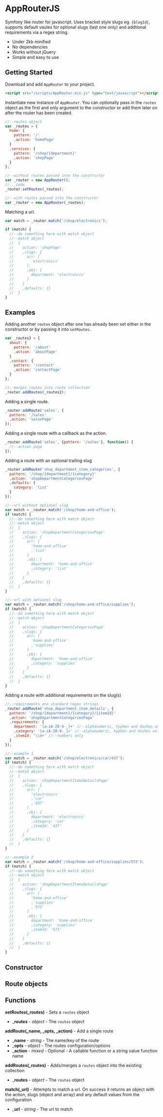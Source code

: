 # AppRouterJS

Symfony like router for javascript. Uses bracket style slugs eg. `{blogId}`, supports default vaules for optional slugs (last one only) and addtional requirements via a regex string.

* Under 2kb minified
* No dependencies
* Works without jQuery
* Simple and easy to use

## Getting Started

Download and add `AppRouter` to your project.

```html
<script src="/scripts/AppRouter.min.js" type="text/javascript"></script>
```

Instantiate new instance of `AppRouter`. You can optionally pass in the `routes` object as the first and only argument to the constructor or add them later on after the router has been created.

```javascript
//--routes object
var _routes = {
  home: {
    pattern: '/'
    ,action: 'homePage'
  }
  ,services: {
    pattern: '/shop/{department}'
    ,action: 'shopPage'
  }
};

//--without routes passed into the constructor
var _router = new AppRouter();
//...code
_router.setRoutes(_routes);

//--with routes passed into the constructor
var _router = new AppRouter(_routes);
```

Matching a url.

```javascript
var match = _router.match('/shop/electronics');

if (match) {
  //--do something here with match object
  //--match object
  //  {
  //    action: 'shopPage'
  //    ,slugs: {
  //      arr: [
  //        'electronics'
  //      ]
  //      ,obj: {
  //        department: 'electronics'
  //      }
  //    }
  //    ,defaults: {}
  //  }
}
```

## Examples

Adding another `routes` object after one has already been set either in the constructor or by passing it into `setRoutes`.

```javascript
var _routes2 = {
  about: {
    pattern: '/about'
    ,action: 'aboutPage'
  }
  ,contact: {
    pattern: '/contact'
    ,action: 'contactPage'
  }
};

//--merges routes into route collection
_router.addRoutes(_routes2);
```

Adding a single route.

```javascript
_router.addRoute('sales', {
  pattern: '/sales'
  ,action: 'salesPage'
});
```

Adding a single route with a callback as the action.

```javascript
_router.addRoute('sales', {pattern: '/sales'}, function() {
  //--action page
});
```

Adding a route with an optional trailing slug

```javascript
_router.addRoute('shop_department_item_categories', {
  pattern: '/shop/{department}/{category}'
  ,action: 'shopDepartmentCategoriesPage'
  ,defaults: {
    category: 'list'
  }
});

//--url without optional slug
var match = _router.match('/shop/home-and-office');
if (match) {
  //--do something here with match object
  //--match object
  //  {
  //    action: 'shopDepartmentCategoriesPage'
  //    ,slugs: {
  //      arr: [
  //        'home-and-office'
  //        ,'list'
  //      ]
  //      ,obj: {
  //        department: 'home-and-office'
  //        ,category: 'list'
  //      }
  //    }
  //    ,defaults: {}
  //  }
}

//--url with optional slug
var match = _router.match('/shop/home-and-office/supplies');
if (match) {
  //--do something here with match object
  //--match object
  //  {
  //    action: 'shopDepartmentCategoriesPage'
  //    ,slugs: {
  //      arr: [
  //        'home-and-office'
  //        ,'supplies'
  //      ]
  //      ,obj: {
  //        department: 'home-and-office'
  //        ,category: 'supplies'
  //      }
  //    }
  //    ,defaults: {}
  //  }
}
```

Adding a route with additional requirements on the slug(s)

```javascript
//--requirements are standard regex strings
_router.addRoute('shop_department_item_details', {
  pattern: '/shop/{department}/{category}/{itemId}'
  ,action: 'shopDepartmentCategoriesPage'
  ,requirements: {
    department: '[a-zA-Z0-9-_]+' //--alphanumeric, hyphen and dashes only
    ,category: '[a-zA-Z0-9-_]+' //--alphanumeric, hyphen and dashes only
    ,itemId: '\\d+' //--numbers only
  }
});

//--example 1
var match = _router.match('/shop/electronics/car/437');
if (match) {
  //--do something here with match object
  //--match object
  //  {
  //    action: 'shopDepartmentItemsDetailsPage'
  //    ,slugs: {
  //      arr: [
  //        'electronics'
  //        ,'car'
  //        ,'437'
  //      ]
  //      ,obj: {
  //        department: 'electronics'
  //        ,category: 'car'
  //        ,itemId: '437'
  //      }
  //    }
  //    ,defaults: {}
  //  }
}

//--example 2
var match = _router.match('/shop/home-and-office/supplies/573');
if (match) {
  //--do something here with match object
  //--match object
  //  {
  //    action: 'shopDepartmentItemsDetailsPage'
  //    ,slugs: {
  //      arr: [
  //        'home-and-office'
  //        ,'supplies'
  //        ,'573'
  //      ]
  //      ,obj: {
  //        department: 'home-and-office'
  //        ,category: 'supplies'
  //        ,itemId: '573'
  //      }
  //    }
  //    ,defaults: {}
  //  }
}
```

## Constructor

## Route objects

## Functions

**setRoutes(_routes)** - Sets a `routes` object
  * ___routes__ - *object* - The `routes` object

**addRoute(_name, _opts, _action)** - Add a single route
  * ___name__ - *string* - The name/key of the route
  * ___opts__ - *object* - The routes configuration/options
  * ___action__ - *mixed* - Optional - A callable function or a string value function name

**addRoutes(_routes)** - Adds/merges a `routes` object into the existing collection
  * ___routes__ - *object* - The `routes` object

**match(_url)** - Attempts to match a url. On success it returns an object with the action, slugs (object and array) and any default values from the configuration
  * ___url__ - *string* - The url to match